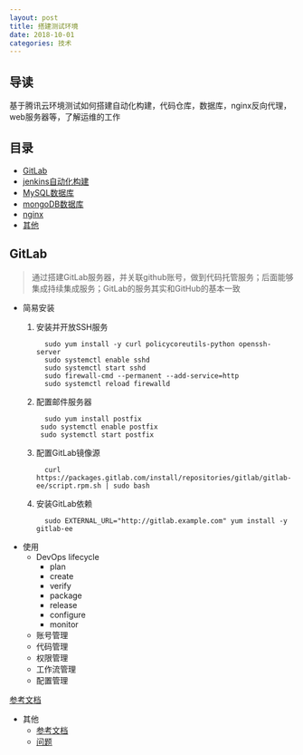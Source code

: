 ```yaml
---
layout: post
title: 搭建测试环境
date: 2018-10-01
categories: 技术
---
```


## 导读

基于腾讯云环境测试如何搭建自动化构建，代码仓库，数据库，nginx反向代理，web服务器等，了解运维的工作

## 目录

* [GitLab](#GitLab)
* [jenkins自动化构建](#自动化构建)
* [MySQL数据库](#MySQL数据库)
* [mongoDB数据库](#mongoDB数据库)
* [nginx](#nginx)
* [其他](#其他)

## GitLab

>通过搭建GitLab服务器，并关联github账号，做到代码托管服务；后面能够集成持续集成服务；GitLab的服务其实和GitHub的基本一致

* 简易安装
   1. 安装并开放SSH服务
   
	        sudo yum install -y curl policycoreutils-python openssh-server
	        sudo systemctl enable sshd
	        sudo systemctl start sshd
	        sudo firewall-cmd --permanent --add-service=http
	        sudo systemctl reload firewalld
	2. 配置邮件服务器
	
			 sudo yum install postfix
		    sudo systemctl enable postfix
		    sudo systemctl start postfix
		    
   3. 配置GitLab镜像源
   
            curl https://packages.gitlab.com/install/repositories/gitlab/gitlab-ee/script.rpm.sh | sudo bash	
            
   4. 安装GitLab依赖

            sudo EXTERNAL_URL="http://gitlab.example.com" yum install -y gitlab-ee         	          
         
         
* 使用
  * DevOps lifecycle 
	  * plan
	  * create
	  * verify
	  * package
	  * release 
	  * configure
	  * monitor
  * 账号管理
  * 代码管理
  * 权限管理
  * 工作流管理
  * 配置管理

[参考文档](https://docs.gitlab.com.cn/ee/README.html)
            
* 其他
  * [参考文档](https://www.gitlab.com.cn/installation/#centos-7)
  * [问题](https://cloud.tencent.com/info/cef043784d5fdfd6881852aa06af6685.html)
